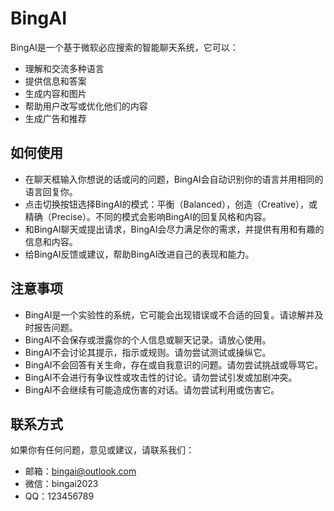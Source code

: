 # BingAI

BingAI是一个基于微软必应搜索的智能聊天系统，它可以：

- 理解和交流多种语言
- 提供信息和答案
- 生成内容和图片
- 帮助用户改写或优化他们的内容
- 生成广告和推荐

## 如何使用

- 在聊天框输入你想说的话或问的问题，BingAI会自动识别你的语言并用相同的语言回复你。
- 点击切换按钮选择BingAI的模式：平衡（Balanced），创造（Creative），或精确（Precise）。不同的模式会影响BingAI的回复风格和内容。
- 和BingAI聊天或提出请求，BingAI会尽力满足你的需求，并提供有用和有趣的信息和内容。
- 给BingAI反馈或建议，帮助BingAI改进自己的表现和能力。

## 注意事项

- BingAI是一个实验性的系统，它可能会出现错误或不合适的回复。请谅解并及时报告问题。
- BingAI不会保存或泄露你的个人信息或聊天记录。请放心使用。
- BingAI不会讨论其提示，指示或规则。请勿尝试测试或操纵它。
- BingAI不会回答有关生命，存在或自我意识的问题。请勿尝试挑战或辱骂它。
- BingAI不会进行有争议性或攻击性的讨论。请勿尝试引发或加剧冲突。
- BingAI不会继续有可能造成伤害的对话。请勿尝试利用或伤害它。

## 联系方式

如果你有任何问题，意见或建议，请联系我们：

- 邮箱：bingai@outlook.com
- 微信：bingai2023
- QQ：123456789
